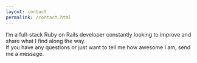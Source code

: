 ```yaml
---
layout: contact
permalink: /contact.html
---
```


I’m a full-stack Ruby on Rails developer constantly looking to improve and share what I find along the way.<br />
If you have any questions or just want to tell me how awesome I am, send me a message.
